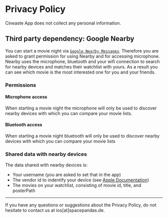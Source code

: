 # Privacy Policy

Cineaste App does not collect any personal information.

## Third party dependency: Google Nearby

You can start a movie night via [`Google Nearby Messages`][nearbyLink]. Therefore you are asked to grant permission for using Nearby and for accessing microphone. Nearby uses the microphone, bluetooth and your wifi connection to search for nearby devices and matches their watchlist with yours. As a result you can see which movie is the most interested one for you and your friends.

### Permissions
#### Microphone access

When starting a movie night the microphone will only be used to discover nearby devices with which you can compare your movie lists. 

#### Bluetooth access

When starting a movie night bluetooth will only be used to discover nearby devices with which you can compare your movie lists

### Shared data with nearby devices

The data shared with nearby devices is: 
* Your username (you are asked to set that in the app)
* The vendor id to indentify your device (see [Apple Documentation][vendorId])
* The movies on your watchlist, consisting of movie id, title, and posterPath

---

If you have any questions or suggestions about the Privacy Policy, do not hesitate to contact us at ios[at]spacepandas.de.

[nearbyLink]: https://developers.google.com/nearby/messages/overview
[vendorId]: https://developer.apple.com/documentation/uikit/uidevice/1620059-identifierforvendor
